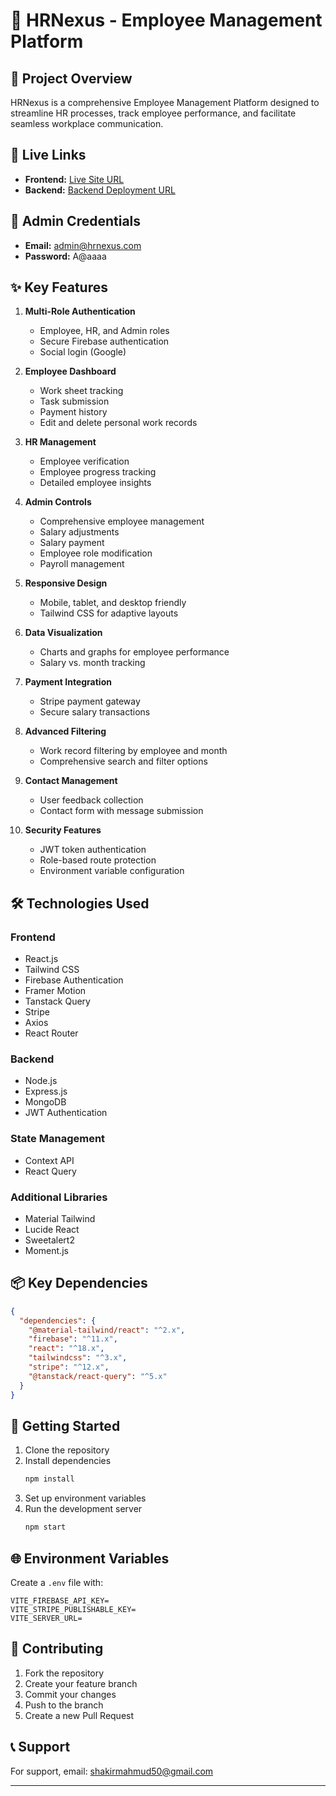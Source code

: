 
# 🏢 HRNexus - Employee Management Platform

## 🌟 Project Overview

HRNexus is a comprehensive Employee Management Platform designed to streamline HR processes, track employee performance, and facilitate seamless workplace communication.

## 🚀 Live Links
- **Frontend:** [Live Site URL](https://hr-nexus-shakir.vercel.app/)
- **Backend:** [Backend Deployment URL](https://hrn-exus-server.vercel.app/)

## 🔐 Admin Credentials
- **Email:** admin@hrnexus.com
- **Password:** A@aaaa

## ✨ Key Features

1. **Multi-Role Authentication**
   - Employee, HR, and Admin roles
   - Secure Firebase authentication
   - Social login (Google)

2. **Employee Dashboard**
   - Work sheet tracking
   - Task submission
   - Payment history
   - Edit and delete personal work records

3. **HR Management**
   - Employee verification
   - Employee progress tracking
   - Detailed employee insights

4. **Admin Controls**
   - Comprehensive employee management
   - Salary adjustments
   - Salary payment
   - Employee role modification
   - Payroll management

5. **Responsive Design**
   - Mobile, tablet, and desktop friendly
   - Tailwind CSS for adaptive layouts

6. **Data Visualization**
   - Charts and graphs for employee performance
   - Salary vs. month tracking

7. **Payment Integration**
   - Stripe payment gateway
   - Secure salary transactions

8. **Advanced Filtering**
   - Work record filtering by employee and month
   - Comprehensive search and filter options

9. **Contact Management**
   - User feedback collection
   - Contact form with message submission

10. **Security Features**
    - JWT token authentication
    - Role-based route protection
    - Environment variable configuration

## 🛠 Technologies Used

### Frontend
- React.js
- Tailwind CSS
- Firebase Authentication
- Framer Motion
- Tanstack Query
- Stripe
- Axios
- React Router

### Backend
- Node.js
- Express.js
- MongoDB
- JWT Authentication

### State Management
- Context API
- React Query

### Additional Libraries
- Material Tailwind
- Lucide React
- Sweetalert2
- Moment.js

## 📦 Key Dependencies

```json
{
  "dependencies": {
    "@material-tailwind/react": "^2.x",
    "firebase": "^11.x",
    "react": "^18.x",
    "tailwindcss": "^3.x",
    "stripe": "^12.x",
    "@tanstack/react-query": "^5.x"
  }
}
```

## 🚀 Getting Started

1. Clone the repository
2. Install dependencies
   ```bash
   npm install
   ```
3. Set up environment variables
4. Run the development server
   ```bash
   npm start
   ```

## 🌐 Environment Variables

Create a `.env` file with:
```
VITE_FIREBASE_API_KEY=
VITE_STRIPE_PUBLISHABLE_KEY=
VITE_SERVER_URL=
```

## 🤝 Contributing

1. Fork the repository
2. Create your feature branch
3. Commit your changes
4. Push to the branch
5. Create a new Pull Request


## 📞 Support

For support, email: shakirmahmud50@gmail.com

---
